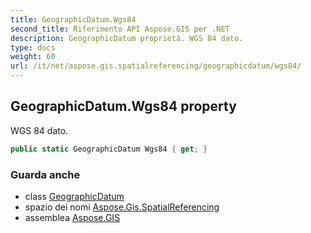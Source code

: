 ```yaml
---
title: GeographicDatum.Wgs84
second_title: Riferimento API Aspose.GIS per .NET
description: GeographicDatum proprietà. WGS 84 dato.
type: docs
weight: 60
url: /it/net/aspose.gis.spatialreferencing/geographicdatum/wgs84/
---
```

## GeographicDatum.Wgs84 property

WGS 84 dato.

```csharp
public static GeographicDatum Wgs84 { get; }
```

### Guarda anche

* class [GeographicDatum](../)
* spazio dei nomi [Aspose.Gis.SpatialReferencing](../../geographicdatum/)
* assemblea [Aspose.GIS](../../../)


